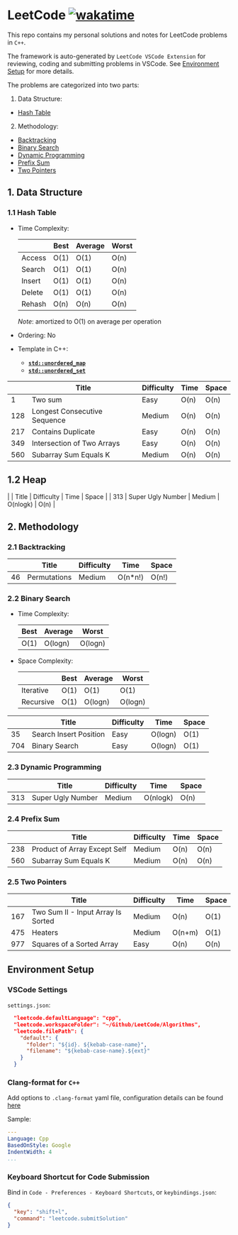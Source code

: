 # LeetCode [![wakatime](https://wakatime.com/badge/user/7d2c2fc8-bd1d-4e1e-bb2b-b49c6120ed53/project/888b92b9-c84f-4617-b31c-3668de8ecca4.svg)](https://wakatime.com/badge/user/7d2c2fc8-bd1d-4e1e-bb2b-b49c6120ed53/project/888b92b9-c84f-4617-b31c-3668de8ecca4)

This repo contains my personal solutions and notes for LeetCode problems in `C++`.

The framework is auto-generated by `LeetCode VSCode Extension` for reviewing, coding and submitting problems in VSCode. See [Environment Setup](#environment-setup) for more details.

The problems are categorized into two parts:

1. Data Structure:
  - [Hash Table](#11-hash-table)

2. Methodology:
  - [Backtracking](#21-backtracking)
  - [Binary Search](#22-binary-search)
  - [Dynamic Programming](#23-dynamic-programming)
  - [Prefix Sum](#24-prefix-sum)
  - [Two Pointers](#25-two-pointers)

## 1. Data Structure

### 1.1 Hash Table

- Time Complexity:

  |        | Best | Average | Worst |
  |--------|------|---------|-------|
  | Access | O(1) | O(1)    | O(n)  |
  | Search | O(1) | O(1)    | O(n)  |
  | Insert | O(1) | O(1)    | O(n)  |
  | Delete | O(1) | O(1)    | O(n)  |
  | Rehash | O(n) | O(n)    | O(n)  |

  *Note*: amortized to O(1) on average per operation

- Ordering: No

- Template in C++:
  - [**`std::unordered_map`**](https://en.cppreference.com/w/cpp/container/unordered_map)
  - [**`std::unordered_set`**](https://en.cppreference.com/w/cpp/container/unordered_set)

|     | Title                        | Difficulty | Time | Space |
|-----|------------------------------|------------|------|-------|
| 1   | Two sum                      | Easy       | O(n) | O(n)  |
| 128 | Longest Consecutive Sequence | Medium     | O(n) | O(n)  |
| 217 | Contains Duplicate           | Easy       | O(n) | O(n)  |
| 349 | Intersection of Two Arrays   | Easy       | O(n) | O(n)  |
| 560 | Subarray Sum Equals K        | Medium     | O(n) | O(n)  |

## 1.2 Heap

|     | Title                     | Difficulty | Time     | Space |
| 313 | Super Ugly Number         | Medium     | O(nlogk) | O(n)  |


## 2. Methodology

### 2.1 Backtracking

|     | Title        | Difficulty | Time    | Space |
|-----|--------------|------------|---------|-------|
| 46  | Permutations | Medium     | O(n*n!) | O(n!) |

### 2.2 Binary Search

- Time Complexity:

  | Best | Average | Worst    |
  |------|---------|----------|
  | O(1) | O(logn) | O(logn)  |

- Space Complexity:

  |           | Best | Average | Worst    |
  |-----------|------|---------|----------|
  | Iterative | O(1) | O(1)    | O(1)     |
  | Recursive | O(1) | O(logn) | O(logn)  |

|     | Title                  | Difficulty | Time    | Space |
|-----|------------------------|------------|---------|-------|
| 35  | Search Insert Position | Easy       | O(logn) | O(1)  |
| 704 | Binary Search          | Easy       | O(logn) | O(1)  |

### 2.3 Dynamic Programming

|     | Title                     | Difficulty | Time     | Space |
|-----|---------------------------|------------|----------|-------|
| 313 | Super Ugly Number         | Medium     | O(nlogk) | O(n)  |

### 2.4 Prefix Sum

|     | Title                              | Difficulty | Time | Space |
|-----|------------------------------------|------------|------|-------|
| 238 | Product of Array Except Self       | Medium     | O(n) | O(n)  |
| 560 | Subarray Sum Equals K              | Medium     | O(n) | O(n)  |

### 2.5 Two Pointers

|     | Title                              | Difficulty | Time   | Space |
|-----|------------------------------------|------------|--------|-------|
| 167 | Two Sum II - Input Array Is Sorted | Medium     | O(n)   | O(1)  |
| 475 | Heaters                            | Medium     | O(n+m) | O(1)  |
| 977 | Squares of a Sorted Array          | Easy       | O(n)   | O(n)  |

## Environment Setup

### VSCode Settings

`settings.json`:

```json
  "leetcode.defaultLanguage": "cpp",
  "leetcode.workspaceFolder": "~/Github/LeetCode/Algorithms",
  "leetcode.filePath": {
    "default": {
      "folder": "${id}. ${kebab-case-name}",
      "filename": "${kebab-case-name}.${ext}"
    }
  }
```

### Clang-format for `C++`

Add options to `.clang-format` yaml file, configuration details can be found [here](https://releases.llvm.org/6.0.0/tools/clang/docs/ClangFormatStyleOptions.html)

Sample:

```yaml
---
Language: Cpp
BasedOnStyle: Google
IndentWidth: 4
...
```

### Keyboard Shortcut for Code Submission

Bind in `Code - Preferences - Keyboard Shortcuts`, or `keybindings.json`:

```json
{
  "key": "shift+l",
  "command": "leetcode.submitSolution"
}
```
